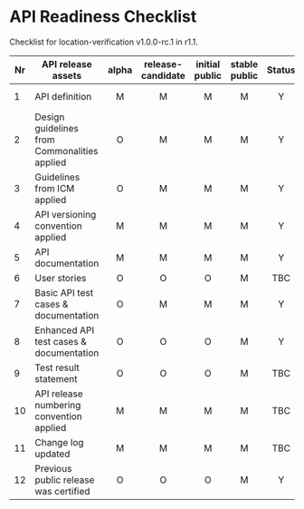 # API Readiness Checklist

Checklist for location-verification v1.0.0-rc.1 in r1.1.

| Nr | API release assets  | alpha | release-candidate |  initial<br>public | stable<br> public | Status | Comments |
|----|----------------------------------------------|:-----:|:-----------------:|:-------:|:------:|:----:|:----:|
|  1 | API definition                               |   M   |         M         |    M    |    M   |Y| /code/API_definitions/location-verification.yaml |
|  2 | Design guidelines from Commonalities applied |   O   |         M         |    M    |    M   |Y| |
|  3 | Guidelines from ICM applied                  |   O   |         M         |    M    |    M   |Y| |
|  4 | API versioning convention applied            |   M   |         M         |    M    |    M   |Y| |
|  5 | API documentation                            |   M   |         M         |    M    |    M   |Y| inline in yaml |
|  6 | User stories                                 |   O   |         O         |    O    |    M   |TBC| link TBC |
|  7 | Basic API test cases & documentation         |   O   |         M         |    M    |    M   |Y| /code/Test_definitions/location-verification.feature |
|  8 | Enhanced API test cases & documentation      |   O   |         O         |    O    |    M   |Y | /code/Test_definitions/location-verification.feature |
|  9 | Test result statement                        |   O   |         O         |    O    |    M   |TBC| link TBC |
| 10 | API release numbering convention applied     |   M   |         M         |    M    |    M   |TBC|      |
| 11 | Change log updated                           |   M   |         M         |    M    |    M   |TBC| ./CHANGELOG.md |
| 12 | Previous public release was certified        |   O   |         O         |    O    |    M   |Y|      |
